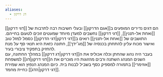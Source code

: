 ```yaml
---
aliases:
  - דג דרקון
---
```

[[דגי דרקון]] הם דגים נדירים המופעים ב[[אגם הדרקון]] ובעלי חשיבות רבה לתרבות של [[ואחת אל-תננין]], [[דגי דרקון]] נחשבים למעדן מיוחד שמעטים זוכים לטעום בחייהם.
התושבים של [[ואחת אל-תננין]] רואים ב[[דגי דרקון|דגי הדרקון]] כסמל למזל טוב ואישור מכוח עליון להתחתן בכנסיה של [[מג׳ידך]], חתונה כזאת היא תנאי סף על מנת להחזיק בתפקיד ציבורי בעיר.  
בעבר היה נהוג שהחתן וכלה אכוליפ את ה[[דגי דרקון|דג דרקון]] במהלך החתונה, עם השנים המנהג השתנה ורבים מהזוגות היו מוכרים את ה[[דגי דרקון|דג]] למשפחת [[אוזימרי]] בתמורה למספיק כסף בשביל לבנות בית.
כיום המנהג הנפוץ הוא שמירת [[דגי דרקון|הדג]] כחיית מחמד.
